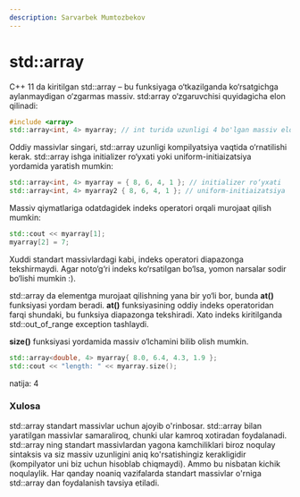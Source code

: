 ```yaml
---
description: Sarvarbek Mumtozbekov
---
```


# std::array
C++ 11 da kiritilgan std::array – bu funksiyaga o‘tkazilganda ko‘rsatgichga aylanmaydigan o‘zgarmas massiv.  std:array o‘zgaruvchisi quyidagicha elon qilinadi:
```cpp
#include <array>
std::array<int, 4> myarray; // int turida uzunligi 4 bo'lgan massiv elon qildik 
```

Oddiy massivlar singari, std::array uzunligi kompilyatsiya vaqtida o‘rnatilishi kerak. std::array ishga initializer ro‘yxati yoki uniform-initiaizatsiya  yordamida yaratish mumkin:
```cpp
std::array<int, 4> myarray = { 8, 6, 4, 1 }; // initializer ro‘yxati
std::array<int, 4> myarray2 { 8, 6, 4, 1 }; // uniform-initiaizatsiya
```

Massiv qiymatlariga odatdagidek indeks operatori orqali murojaat qilish mumkin:
```cpp
std::cout << myarray[1];
myarray[2] = 7;
```
Xuddi standart massivlardagi kabi, indeks operatori diapazonga tekshirmaydi. Agar noto‘g‘ri indeks ko‘rsatilgan bo‘lsa, yomon narsalar sodir bo‘lishi mumkin :).


std::array da elementga murojaat qilishning yana bir yo‘li bor, bunda **at()** funksiyasi yordam beradi. **at()**  funksiyasining oddiy indeks operatoridan farqi shundaki, bu funksiya diapazonga tekshiradi. Xato indeks kiritilganda std::out_of_range exception tashlaydi.


**size()** funksiyasi yordamida massiv o‘lchamini bilib olish mumkin.
```cpp
std::array<double, 4> myarray{ 8.0, 6.4, 4.3, 1.9 };
std::cout << "length: " << myarray.size();
```
natija: 4


### Xulosa
std::array standart massivlar uchun ajoyib o'rinbosar. std::array bilan yaratilgan massivlar samaraliroq, chunki ular kamroq xotiradan foydalanadi. std::array ning standart massivlardan yagona kamchiliklari biroz noqulay sintaksis va siz massiv uzunligini aniq ko'rsatishingiz kerakligidir (kompilyator uni biz uchun hisoblab chiqmaydi). Ammo bu nisbatan kichik noqulaylik. Har qanday noaniq vazifalarda standart massivlar o'rniga std::array dan foydalanish tavsiya etiladi.
